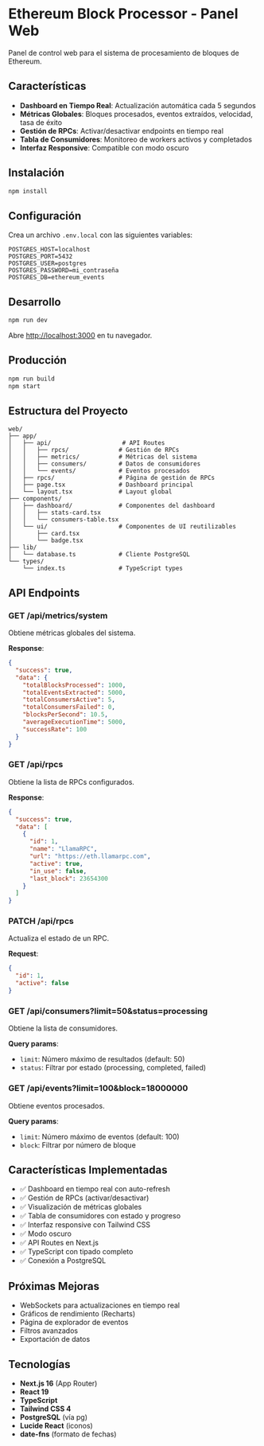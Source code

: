 # Ethereum Block Processor - Panel Web

Panel de control web para el sistema de procesamiento de bloques de Ethereum.

## Características

- **Dashboard en Tiempo Real**: Actualización automática cada 5 segundos
- **Métricas Globales**: Bloques procesados, eventos extraídos, velocidad, tasa de éxito
- **Gestión de RPCs**: Activar/desactivar endpoints en tiempo real
- **Tabla de Consumidores**: Monitoreo de workers activos y completados
- **Interfaz Responsive**: Compatible con modo oscuro

## Instalación

```bash
npm install
```

## Configuración

Crea un archivo `.env.local` con las siguientes variables:

```env
POSTGRES_HOST=localhost
POSTGRES_PORT=5432
POSTGRES_USER=postgres
POSTGRES_PASSWORD=mi_contraseña
POSTGRES_DB=ethereum_events
```

## Desarrollo

```bash
npm run dev
```

Abre [http://localhost:3000](http://localhost:3000) en tu navegador.

## Producción

```bash
npm run build
npm start
```

## Estructura del Proyecto

```
web/
├── app/
│   ├── api/                    # API Routes
│   │   ├── rpcs/              # Gestión de RPCs
│   │   ├── metrics/           # Métricas del sistema
│   │   ├── consumers/         # Datos de consumidores
│   │   └── events/            # Eventos procesados
│   ├── rpcs/                  # Página de gestión de RPCs
│   ├── page.tsx               # Dashboard principal
│   └── layout.tsx             # Layout global
├── components/
│   ├── dashboard/             # Componentes del dashboard
│   │   ├── stats-card.tsx
│   │   └── consumers-table.tsx
│   └── ui/                    # Componentes de UI reutilizables
│       ├── card.tsx
│       └── badge.tsx
├── lib/
│   └── database.ts            # Cliente PostgreSQL
└── types/
    └── index.ts               # TypeScript types
```

## API Endpoints

### GET /api/metrics/system
Obtiene métricas globales del sistema.

**Response**:
```json
{
  "success": true,
  "data": {
    "totalBlocksProcessed": 1000,
    "totalEventsExtracted": 5000,
    "totalConsumersActive": 5,
    "totalConsumersFailed": 0,
    "blocksPerSecond": 10.5,
    "averageExecutionTime": 5000,
    "successRate": 100
  }
}
```

### GET /api/rpcs
Obtiene la lista de RPCs configurados.

**Response**:
```json
{
  "success": true,
  "data": [
    {
      "id": 1,
      "name": "LlamaRPC",
      "url": "https://eth.llamarpc.com",
      "active": true,
      "in_use": false,
      "last_block": 23654300
    }
  ]
}
```

### PATCH /api/rpcs
Actualiza el estado de un RPC.

**Request**:
```json
{
  "id": 1,
  "active": false
}
```

### GET /api/consumers?limit=50&status=processing
Obtiene la lista de consumidores.

**Query params**:
- `limit`: Número máximo de resultados (default: 50)
- `status`: Filtrar por estado (processing, completed, failed)

### GET /api/events?limit=100&block=18000000
Obtiene eventos procesados.

**Query params**:
- `limit`: Número máximo de eventos (default: 100)
- `block`: Filtrar por número de bloque

## Características Implementadas

- ✅ Dashboard en tiempo real con auto-refresh
- ✅ Gestión de RPCs (activar/desactivar)
- ✅ Visualización de métricas globales
- ✅ Tabla de consumidores con estado y progreso
- ✅ Interfaz responsive con Tailwind CSS
- ✅ Modo oscuro
- ✅ API Routes en Next.js
- ✅ TypeScript con tipado completo
- ✅ Conexión a PostgreSQL

## Próximas Mejoras

- WebSockets para actualizaciones en tiempo real
- Gráficos de rendimiento (Recharts)
- Página de explorador de eventos
- Filtros avanzados
- Exportación de datos

## Tecnologías

- **Next.js 16** (App Router)
- **React 19**
- **TypeScript**
- **Tailwind CSS 4**
- **PostgreSQL** (vía pg)
- **Lucide React** (iconos)
- **date-fns** (formato de fechas)
